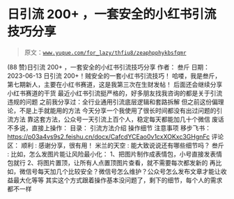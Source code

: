 # 日引流 200+ ，一套安全的小红书引流技巧分享

> 原文：[`www.yuque.com/for_lazy/thfiu8/zeaphpphykbsfqmr`](https://www.yuque.com/for_lazy/thfiu8/zeaphpphykbsfqmr)

<ne-h2 id="e838ee06" data-lake-id="e838ee06"><ne-heading-ext><ne-heading-anchor></ne-heading-anchor><ne-heading-fold></ne-heading-fold></ne-heading-ext><ne-heading-content><ne-text id="u4fb933c6">(88 赞)日引流 200+ ，一套安全的小红书引流技巧分享</ne-text></ne-heading-content></ne-h2> <ne-p id="u1ddfce92" data-lake-id="u1ddfce92"><ne-text id="u07ecef42">作者： 叁斤</ne-text></ne-p> <ne-p id="u4751cb8d" data-lake-id="u4751cb8d"><ne-text id="u0f645040">日期：2023-06-13</ne-text></ne-p> <ne-p id="ud16b3b92" data-lake-id="ud16b3b92"><ne-text id="ub946adf8">日引流 200+！贼安全的一套小红书引流技巧！</ne-text></ne-p> <ne-p id="u29d59359" data-lake-id="u29d59359"><ne-text id="u2d07dae2">哈喽，我是叁斤，第七期新人，主要在小红书赛道，这是我第三次在生财发帖！</ne-text> <ne-text id="uac6c354a">后面还会继续分享小红书赛道的干货</ne-text> <ne-text id="u392ed343">最近小红书引流挺严格的，好多朋友找我咨询的都是关于引流违规的问题</ne-text></ne-p> <ne-p id="u7feb0f0e" data-lake-id="u7feb0f0e"><ne-text id="u983d200d">之前我分享过：全行业通用引流底层逻辑和套路拆解</ne-text></ne-p> <ne-p id="u110ed201" data-lake-id="u110ed201"><ne-text id="uff069686">但之前这份偏理论，不是上手就能用的方法</ne-text></ne-p> <ne-p id="uaed65df4" data-lake-id="uaed65df4"><ne-text id="ub43fbac9">今天分享一个我使用了很长时间都没有出过问题的引流方法</ne-text> <ne-text id="ud465e0d6">靠这套方法，公众号一天引流上百个人，稳定每天都能加几十个微信</ne-text></ne-p> <ne-p id="u9922cafe" data-lake-id="u9922cafe"><ne-text id="u876ca115">废话不多说，直接上操作：</ne-text></ne-p> <ne-p id="udca460c7" data-lake-id="udca460c7"><ne-text id="u6f3d947f">目录：</ne-text> <ne-text id="u1281f2f3">引流方法介绍</ne-text> <ne-text id="uf6d0d896">操作细节</ne-text> <ne-text id="ubbd36468">注意事项</ne-text></ne-p> <ne-p id="ue69f8fb6" data-lake-id="ue69f8fb6"><ne-text id="u24dd6084">移步飞书：</ne-text>[<ne-text id="u479c1fc3">https://p03a4vs9s2.feishu.cn/docx/CafcdYCEao0v1cxXOKxc3GHgnFc</ne-text>](https://p03a4vs9s2.feishu.cn/docx/CafcdYCEao0v1cxXOKxc3GHgnFc)</ne-p> <ne-hole id="u418a082c" data-lake-id="u418a082c"><ne-card data-card-name="hr" data-card-type="block" id="QTrat" data-event-boundary="card"><ne-p id="u9022fe07" data-lake-id="u9022fe07"><ne-text id="u78e54df6">评论区：</ne-text></ne-p> <ne-p id="u96cbadd8" data-lake-id="u96cbadd8"><ne-text id="u85dab6d4">顺利 : 感谢分享，很有用！</ne-text> <ne-text id="ud7e07cf4">米兰的天空 : 能大致说说还有哪些细节吗？</ne-text> <ne-text id="ub49e97d8">叁斤 : 比如，怎么发图片能让风险最小化：</ne-text> <ne-text id="uac5e60bf">1、把图片制作成表情包，小号直接发表情包就行</ne-text> <ne-text id="uc093e36a">2、将图片置顶，让所有人点置顶图片查看，就不需要每次都发新的</ne-text></ne-p> <ne-p id="u1a4eb250" data-lake-id="u1a4eb250"><ne-text id="udbe37377">再比如，微信号每天加几个比较安全？微信号怎么维护？公众号怎么发布文章才能让收益最大化等等</ne-text></ne-p> <ne-p id="u47ada2d4" data-lake-id="u47ada2d4"><ne-text id="ue049349d">其实这个方式跟着操作基本没问题了，剩下的细节，每个人的需求都不一样</ne-text></ne-p></ne-card></ne-hole>